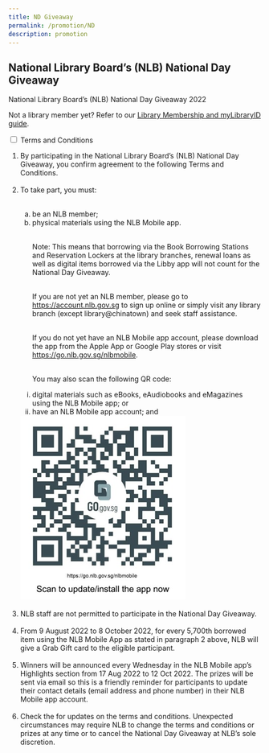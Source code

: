 ```yaml
---
title: ND Giveaway
permalink: /promotion/ND
description: promotion
---
```

<h2>National Library Board’s (NLB) National Day Giveaway</h2>

<p></p>

<p>National Library Board’s (NLB) National Day Giveaway 2022</p>  

<p>Not a library member yet? Refer to our <a href="/get-started-with/mylibrary/">Library Membership and myLibraryID guide</a>.</p>


<div id="eReads-get-started" class="new-accordion">          
<input id="acc1" type="checkbox">
        <label for="acc1">Terms and Conditions </label>
<div class="new-accordion-content">
      	
   <ol type="1">
         <li>By participating in the National Library Board’s (NLB) National Day Giveaway, you confirm agreement to the following Terms and Conditions.</li><br>
         <li>To take part, you must:</li><br>
								<ol type="a">
									<li>be an NLB member;</li>
									<li>physical materials using the NLB Mobile app.<p><br>
									Note:  This means that borrowing via the Book Borrowing Stations and Reservation Lockers at the library branches, renewal loans as well as digital items borrowed via the Libby app will not count for the National Day Giveaway.</p><br> 
										If you are not yet an NLB member, please go to  <a href="https://account.nlb.gov.sg">https://account.nlb.gov.sg</a> to sign up online or simply visit any library branch (except library@chinatown) and seek staff assistance.<p></p><br> If you do not yet have an NLB Mobile app account, please download the app from the Apple App or Google Play stores or visit <a href=" https://go.nlb.gov.sg/nlbmobile"> https://go.nlb.gov.sg/nlbmobile</a>. <p></p><br>You may also scan the following QR code:</li>
							</ol>
												<ol type="i">
								 <li>digital materials such as eBooks, eAudiobooks and eMagazines using the NLB Mobile app; or</li>
								 <li>have an NLB Mobile app account; and</li>
	</ol>
		 	<div style="max-width: 400px"><img src="/images/Grabgiveaway.jpg" alt="Grabgiveaway"></div><br>
         <li>NLB staff are not permitted to participate in the National Day Giveaway.  </li><br>
         <li>From 9 August 2022 to 8 October 2022, for every 5,700th borrowed item using the NLB Mobile App as stated in paragraph 2 above, NLB will give a Grab Gift card to the eligible participant.</li><br>
         <li>Winners will be announced every Wednesday in the NLB Mobile app’s Highlights section from 17 Aug 2022 to 12 Oct 2022.  The prizes will be sent via email so this is a friendly reminder for participants to update their contact details (email address and phone number) in their NLB Mobile app account.</li><br>
         <li>Check the  for updates on the terms and conditions.  Unexpected circumstances may require NLB to change the terms and conditions or prizes at any time or to cancel the National Day Giveaway at NLB’s sole discretion.</li>
      </ol>
          
</div>  
 
</div><!--close FAQ-section-->